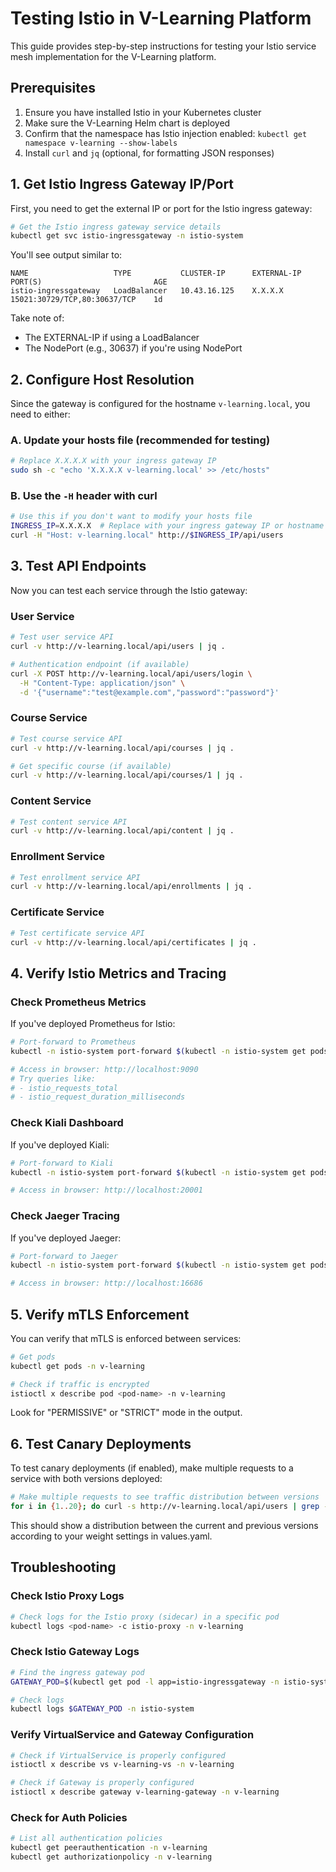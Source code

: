 # Testing Istio in V-Learning Platform

This guide provides step-by-step instructions for testing your Istio service mesh implementation for the V-Learning platform.

## Prerequisites

1. Ensure you have installed Istio in your Kubernetes cluster
2. Make sure the V-Learning Helm chart is deployed
3. Confirm that the namespace has Istio injection enabled: `kubectl get namespace v-learning --show-labels`
4. Install `curl` and `jq` (optional, for formatting JSON responses)

## 1. Get Istio Ingress Gateway IP/Port

First, you need to get the external IP or port for the Istio ingress gateway:

```bash
# Get the Istio ingress gateway service details
kubectl get svc istio-ingressgateway -n istio-system
```

You'll see output similar to:

```
NAME                   TYPE           CLUSTER-IP      EXTERNAL-IP     PORT(S)                         AGE
istio-ingressgateway   LoadBalancer   10.43.16.125    X.X.X.X         15021:30729/TCP,80:30637/TCP    1d
```

Take note of:
- The EXTERNAL-IP if using a LoadBalancer
- The NodePort (e.g., 30637) if you're using NodePort

## 2. Configure Host Resolution

Since the gateway is configured for the hostname `v-learning.local`, you need to either:

### A. Update your hosts file (recommended for testing)

```bash
# Replace X.X.X.X with your ingress gateway IP
sudo sh -c "echo 'X.X.X.X v-learning.local' >> /etc/hosts"
```

### B. Use the `-H` header with curl

```bash
# Use this if you don't want to modify your hosts file
INGRESS_IP=X.X.X.X  # Replace with your ingress gateway IP or hostname
curl -H "Host: v-learning.local" http://$INGRESS_IP/api/users
```

## 3. Test API Endpoints

Now you can test each service through the Istio gateway:

### User Service

```bash
# Test user service API
curl -v http://v-learning.local/api/users | jq .

# Authentication endpoint (if available)
curl -X POST http://v-learning.local/api/users/login \
  -H "Content-Type: application/json" \
  -d '{"username":"test@example.com","password":"password"}'
```

### Course Service

```bash
# Test course service API
curl -v http://v-learning.local/api/courses | jq .

# Get specific course (if available)
curl -v http://v-learning.local/api/courses/1 | jq .
```

### Content Service

```bash
# Test content service API
curl -v http://v-learning.local/api/content | jq .
```

### Enrollment Service

```bash
# Test enrollment service API
curl -v http://v-learning.local/api/enrollments | jq .
```

### Certificate Service

```bash
# Test certificate service API
curl -v http://v-learning.local/api/certificates | jq .
```

## 4. Verify Istio Metrics and Tracing

### Check Prometheus Metrics

If you've deployed Prometheus for Istio:

```bash
# Port-forward to Prometheus
kubectl -n istio-system port-forward $(kubectl -n istio-system get pods -l app=prometheus -o jsonpath='{.items[0].metadata.name}') 9090:9090

# Access in browser: http://localhost:9090
# Try queries like:
# - istio_requests_total
# - istio_request_duration_milliseconds
```

### Check Kiali Dashboard

If you've deployed Kiali:

```bash
# Port-forward to Kiali
kubectl -n istio-system port-forward $(kubectl -n istio-system get pods -l app=kiali -o jsonpath='{.items[0].metadata.name}') 20001:20001

# Access in browser: http://localhost:20001
```

### Check Jaeger Tracing

If you've deployed Jaeger:

```bash
# Port-forward to Jaeger
kubectl -n istio-system port-forward $(kubectl -n istio-system get pods -l app=jaeger -o jsonpath='{.items[0].metadata.name}') 16686:16686

# Access in browser: http://localhost:16686
```

## 5. Verify mTLS Enforcement

You can verify that mTLS is enforced between services:

```bash
# Get pods
kubectl get pods -n v-learning

# Check if traffic is encrypted
istioctl x describe pod <pod-name> -n v-learning
```

Look for "PERMISSIVE" or "STRICT" mode in the output.

## 6. Test Canary Deployments

To test canary deployments (if enabled), make multiple requests to a service with both versions deployed:

```bash
# Make multiple requests to see traffic distribution between versions
for i in {1..20}; do curl -s http://v-learning.local/api/users | grep -o "version"; done | sort | uniq -c
```

This should show a distribution between the current and previous versions according to your weight settings in values.yaml.

## Troubleshooting

### Check Istio Proxy Logs

```bash
# Check logs for the Istio proxy (sidecar) in a specific pod
kubectl logs <pod-name> -c istio-proxy -n v-learning
```

### Check Istio Gateway Logs

```bash
# Find the ingress gateway pod
GATEWAY_POD=$(kubectl get pod -l app=istio-ingressgateway -n istio-system -o jsonpath='{.items[0].metadata.name}')

# Check logs
kubectl logs $GATEWAY_POD -n istio-system
```

### Verify VirtualService and Gateway Configuration

```bash
# Check if VirtualService is properly configured
istioctl x describe vs v-learning-vs -n v-learning

# Check if Gateway is properly configured
istioctl x describe gateway v-learning-gateway -n v-learning
```

### Check for Auth Policies

```bash
# List all authentication policies
kubectl get peerauthentication -n v-learning
kubectl get authorizationpolicy -n v-learning
```
